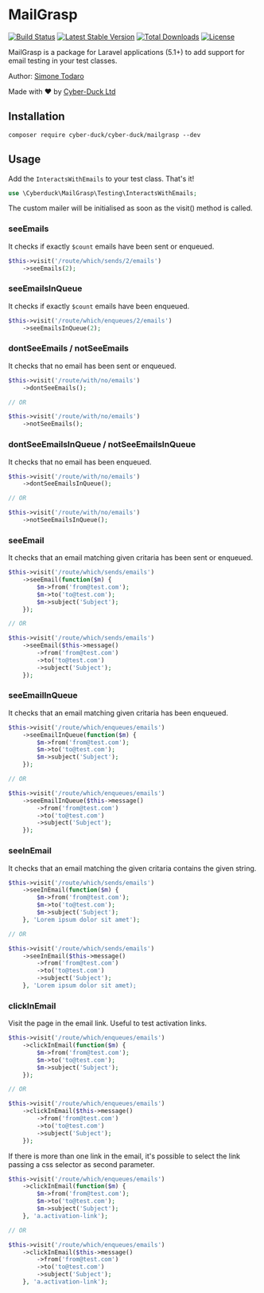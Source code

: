# MailGrasp

[![Build Status](https://travis-ci.org/Cyber-Duck/Mail-Grasp.svg?branch=master)](https://travis-ci.org/Cyber-Duck/Mail-Grasp)
[![Latest Stable Version](https://poser.pugx.org/cyber-duck/mailgrasp/v/stable)](https://packagist.org/packages/cyber-duck/mailgrasp)
[![Total Downloads](https://poser.pugx.org/cyber-duck/mailgrasp/downloads)](https://packagist.org/packages/cyber-duck/mailgrasp)
[![License](https://poser.pugx.org/cyber-duck/mailgrasp/license)](https://raw.githubusercontent.com/Cyber-Duck/Mail-Grasp/master/LICENSE)

MailGrasp is a package for Laravel applications (5.1+) to add support for email testing in your test classes.

Author: [Simone Todaro](https://github.com/SimoTod)

Made with :heart: by [Cyber-Duck Ltd](http://www.cyber-duck.co.uk)

## Installation

```
composer require cyber-duck/cyber-duck/mailgrasp --dev
```

## Usage

Add the `InteractsWithEmails` to your test class. That's it!

```php
use \Cyberduck\MailGrasp\Testing\InteractsWithEmails;
```

The custom mailer will be initialised as soon as the visit() method is called.  

### seeEmails

It checks if exactly `$count` emails have been sent or enqueued.

```php
$this->visit('/route/which/sends/2/emails')
    ->seeEmails(2);
```

### seeEmailsInQueue

It checks if exactly `$count` emails have been enqueued.

```php
$this->visit('/route/which/enqueues/2/emails')
    ->seeEmailsInQueue(2);
```

### dontSeeEmails / notSeeEmails

It checks that no email has been sent or enqueued.

```php
$this->visit('/route/with/no/emails')
    ->dontSeeEmails();

// OR

$this->visit('/route/with/no/emails')
    ->notSeeEmails();
```

### dontSeeEmailsInQueue / notSeeEmailsInQueue

It checks that no email has been enqueued.

```php
$this->visit('/route/with/no/emails')
    ->dontSeeEmailsInQueue();

// OR

$this->visit('/route/with/no/emails')
    ->notSeeEmailsInQueue();
```

### seeEmail

It checks that an email matching given critaria has been sent or enqueued.

```php
$this->visit('/route/which/sends/emails')
    ->seeEmail(function($m) {
        $m->from('from@test.com');
        $m->to('to@test.com');
        $m->subject('Subject');
    });

// OR

$this->visit('/route/which/sends/emails')
    ->seeEmail($this->message()
        ->from('from@test.com')
        ->to('to@test.com')
        ->subject('Subject');
    });

```

### seeEmailInQueue

It checks that an email matching given critaria has been enqueued.

```php
$this->visit('/route/which/enqueues/emails')
    ->seeEmailInQueue(function($m) {
        $m->from('from@test.com');
        $m->to('to@test.com');
        $m->subject('Subject');
    });

// OR

$this->visit('/route/which/enqueues/emails')
    ->seeEmailInQueue($this->message()
        ->from('from@test.com')
        ->to('to@test.com')
        ->subject('Subject');
    });
```

### seeInEmail

It checks that an email matching the given critaria contains the given string.

```php
$this->visit('/route/which/sends/emails')
    ->seeInEmail(function($m) {
        $m->from('from@test.com');
        $m->to('to@test.com');
        $m->subject('Subject');
    }, 'Lorem ipsum dolor sit amet');

// OR

$this->visit('/route/which/sends/emails')
    ->seeInEmail($this->message()
        ->from('from@test.com')
        ->to('to@test.com')
        ->subject('Subject');
    }, 'Lorem ipsum dolor sit amet);

```

### clickInEmail

Visit the page in the email link. Useful to test activation links.

```php
$this->visit('/route/which/enqueues/emails')
    ->clickInEmail(function($m) {
        $m->from('from@test.com');
        $m->to('to@test.com');
        $m->subject('Subject');
    });

// OR

$this->visit('/route/which/enqueues/emails')
    ->clickInEmail($this->message()
        ->from('from@test.com')
        ->to('to@test.com')
        ->subject('Subject');
    });
```

If there is more than one link in the email, it's possible to select the link passing a css selector as second parameter.

```php
$this->visit('/route/which/enqueues/emails')
    ->clickInEmail(function($m) {
        $m->from('from@test.com');
        $m->to('to@test.com');
        $m->subject('Subject');
    }, 'a.activation-link');

// OR

$this->visit('/route/which/enqueues/emails')
    ->clickInEmail($this->message()
        ->from('from@test.com')
        ->to('to@test.com')
        ->subject('Subject');
    }, 'a.activation-link');
```
